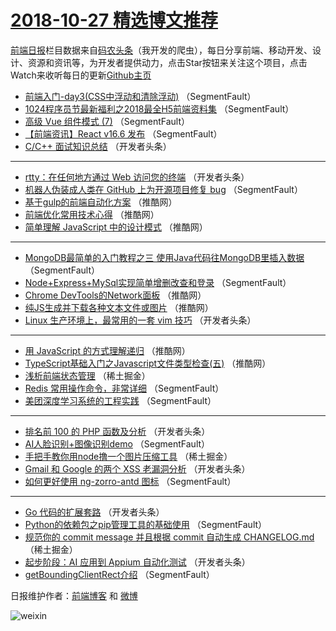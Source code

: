 # [2018-10-27 精选博文推荐](https://toutiao.qdkfweb.cn/date/2018/10/27)

[前端日报](https://qdkfweb.cn/c/news)栏目数据来自[码农头条](https://toutiao.qdkfweb.cn/)（我开发的爬虫），每日分享前端、移动开发、设计、资源和资讯等，为开发者提供动力，点击Star按钮来关注这个项目，点击Watch来收听每日的更新[Github主页](https://github.com/kujian/frontendDaily)
* [前端入门-day3(CSS中浮动和清除浮动)](https://toutiao.qdkfweb.cn/90395.html) （SegmentFault）
* [1024程序员节最新福利之2018最全H5前端资料集](https://toutiao.qdkfweb.cn/90314.html) （SegmentFault）
* [高级 Vue 组件模式 (7)](https://toutiao.qdkfweb.cn/90322.html) （SegmentFault）
* [【前端资讯】React v16.6 发布](https://toutiao.qdkfweb.cn/90326.html) （SegmentFault）
* [C/C++ 面试知识总结](https://toutiao.qdkfweb.cn/90331.html) （开发者头条）

***
* [rtty：在任何地方通过 Web 访问您的终端](https://toutiao.qdkfweb.cn/90332.html) （开发者头条）
* [机器人伪装成人类在 GitHub 上为开源项目修复 bug](https://toutiao.qdkfweb.cn/90315.html) （SegmentFault）
* [基于gulp的前端自动化方案](https://toutiao.qdkfweb.cn/90364.html) （推酷网）
* [前端优化常用技术心得](https://toutiao.qdkfweb.cn/90365.html) （推酷网）
* [简单理解 JavaScript 中的设计模式](https://toutiao.qdkfweb.cn/90366.html) （推酷网）

***
* [MongoDB最简单的入门教程之三 使用Java代码往MongoDB里插入数据](https://toutiao.qdkfweb.cn/90328.html) （SegmentFault）
* [Node+Express+MySql实现简单增删改查和登录](https://toutiao.qdkfweb.cn/90319.html) （SegmentFault）
* [Chrome DevTools的Network面板](https://toutiao.qdkfweb.cn/90367.html) （推酷网）
* [纯JS生成并下载各种文本文件或图片](https://toutiao.qdkfweb.cn/90368.html) （推酷网）
* [Linux 生产环境上，最常用的一套 vim 技巧](https://toutiao.qdkfweb.cn/90329.html) （开发者头条）

***
* [用 JavaScript 的方式理解递归](https://toutiao.qdkfweb.cn/90369.html) （推酷网）
* [TypeScript基础入门之Javascript文件类型检查(五)](https://toutiao.qdkfweb.cn/90361.html) （推酷网）
* [浅析前端状态管理](https://toutiao.qdkfweb.cn/90399.html) （稀土掘金）
* [Redis 常用操作命令，非常详细](https://toutiao.qdkfweb.cn/90391.html) （SegmentFault）
* [美团深度学习系统的工程实践](https://toutiao.qdkfweb.cn/90327.html) （SegmentFault）

***
* [排名前 100 的 PHP 函数及分析](https://toutiao.qdkfweb.cn/90338.html) （开发者头条）
* [AI人脸识别+图像识别demo](https://toutiao.qdkfweb.cn/90318.html) （SegmentFault）
* [手把手教你用node撸一个图片压缩工具](https://toutiao.qdkfweb.cn/90400.html) （稀土掘金）
* [Gmail 和 Google 的两个 XSS 老漏洞分析](https://toutiao.qdkfweb.cn/90339.html) （开发者头条）
* [如何更好使用 ng-zorro-antd 图标](https://toutiao.qdkfweb.cn/90396.html) （SegmentFault）

***
* [Go 代码的扩展套路](https://toutiao.qdkfweb.cn/90340.html) （开发者头条）
* [Python的依赖包之pip管理工具的基础使用](https://toutiao.qdkfweb.cn/90320.html) （SegmentFault）
* [规范你的 commit message 并且根据 commit 自动生成 CHANGELOG.md](https://toutiao.qdkfweb.cn/90397.html) （稀土掘金）
* [起步阶段：AI 应用到 Appium 自动化测试](https://toutiao.qdkfweb.cn/90341.html) （开发者头条）
* [getBoundingClientRect介绍](https://toutiao.qdkfweb.cn/90321.html) （SegmentFault）

日报维护作者：[前端博客](https://qdkfweb.cn/) 和 [微博](https://qdkfweb.cn/go/weibo)

![weixin](https://user-images.githubusercontent.com/3055447/38468989-651132ac-3b80-11e8-8e6b-15122322a9d7.png)